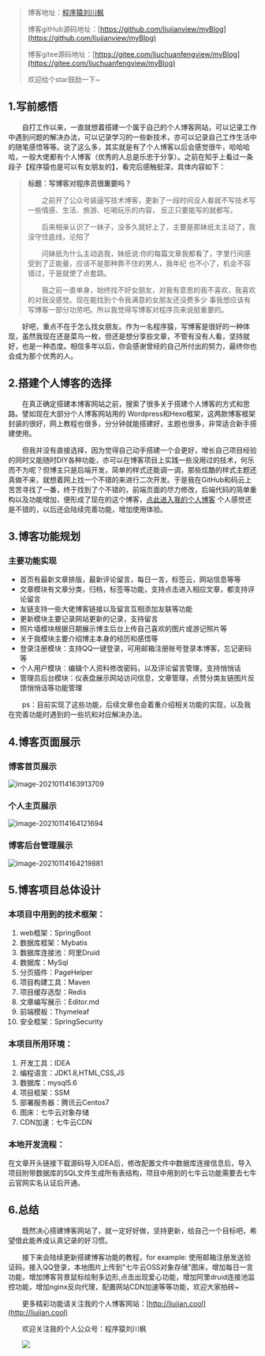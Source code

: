 > 博客地址：[程序猿刘川枫](http://liujian.cool)
>
> 博客gitHub源码地址：[https://github.com/liujianview/myBlog](https://github.com/liujianview/myBlog)
>
> 博客gitee源码地址：[https://gitee.com/liuchuanfengview/myBlog](https://gitee.com/liuchuanfengview/myBlog)
>
> 欢迎给个star鼓励一下~

## 1.写前感悟

&emsp;&emsp;自打工作以来，一直就想着搭建一个属于自己的个人博客网站，可以记录工作中遇到问题的解决办法，可以记录学习的一些新技术，亦可以记录自己工作生活中的随笔感悟等等。说了这么多，其实就是有了个人博客以后会感觉很牛，哈哈哈哈，一般大佬都有个人博客（优秀的人总是乐忠于分享）。之前在知乎上看过一条段子【程序猿也是可以有女朋友的】，看完后感触挺深，具体内容如下：

> **标题：写博客对程序员很重要吗？**
>
> &emsp;&emsp;之前开了公众号装逼写技术博客，更新了一段时间没人看就不写技术写一些情感、生活、旅游、吃喝玩乐的内容， 反正只要能写的就都写。
>
> &emsp;&emsp;后来相亲认识了一妹子，没多久就好上了，主要是那妹纸太主动了，我没守住底线，沦陷了
>
> &emsp;&emsp;问妹纸为什么主动追我，妹纸说:你的每篇文章我都看了，字里行间感受到了正能量，应该不是那种靠不住的男人，我年纪 也不小了，机会不容错过，于是就使了点套路。
>
> &emsp;&emsp;我之前一直单身，始终找不好女朋友，对我有意思的我不喜欢，我喜欢的对我没感觉。现在能找到个令我满意的女朋友还没费多少 事我想应该有写博客一部分功劳吧。所以我觉得写博客对程序员来说挺重要的。		

&emsp;&emsp;好吧，重点不在于怎么找女朋友。作为一名程序猿，写博客是很好的一种体现，虽然我现在还是菜鸟一枚，但还是想分享些文章，不管有没有人看，坚持就好，也是一种态度。相信多年以后，你会感谢曾经的自己所付出的努力，最终你也会成为那个优秀的人。

## 2.搭建个人博客的选择

&emsp;&emsp;在真正确定搭建本博客网站之前，搜索了很多关于搭建个人博客的方式和思路。譬如现在大部分个人博客网站用的 Wordpress和Hexo框架，这两款博客框架封装的很好，网上教程也很多，分分钟就能搭建好，主题也很多，非常适合新手搭建使用。

&emsp;&emsp;但我并没有直接选择，因为觉得自己动手搭建一个会更好，增长自己项目经验的同时又能随时DIY各种功能，亦可以在博客项目上实践一些没用过的技术，何乐而不为呢？但博主只是后端开发，简单的样式还能调一调，那些炫酷的样式主题还真做不来，就想着网上找一个不错的来进行二次开发。于是我在GitHub和码云上苦苦寻找了一番，终于找到了个不错的，前端页面的尽力修改，后端代码的简单重构以及功能增加，便形成了现在的这个博客，[点此进入我的个人博客](http://liujian.cool)  个人感觉还是不错的，以后还会陆续完善功能，增加使用体验。

## 3.博客功能规划

### 主要功能实现

- 首页有最新文章排版，最新评论留言，每日一言，标签云，网站信息等等
- 文章模块有文章分类，归档，标签等功能，支持点击进入相应文章，都支持评论留言
- 友链支持一些大佬博客链接以及留言互相添加友联等功能
- 更新模块主要记录网站更新的记录，支持留言
- 照片墙模块根据日期展示博主后台上传自己喜欢的图片或游记照片等
- 关于我模块主要介绍博主本身的经历和感悟等
- 登录注册模块：支持QQ一键登录，可用邮箱注册账号登录本博客，忘记密码等
- 个人用户模块：编辑个人资料修改密码，以及评论留言管理，支持悄悄话
- 管理员后台模块：仪表盘展示网站访问信息，文章管理，点赞分类友链图片反馈悄悄话等功能管理

&emsp;&emsp;ps：目前实现了这些功能，后续文章也会着重介绍相关功能的实现，以及我在完善功能时遇到的一些坑和对应解决办法。

## 4.博客页面展示

### 博客首页展示

![image-20210114163913709](http://images.liujian.cool/img/image-20210114163913709.png)

### 个人主页展示

![image-20210114164121694](http://images.liujian.cool/img/image-20210114164121694.png)

### 博客后台管理展示

![image-20210114164219881](http://images.liujian.cool/img/image-20210114164219881.png)

## 5.博客项目总体设计

### 本项目中用到的技术框架：

1. web框架：SpringBoot
2. 数据库框架：Mybatis
3. 数据库连接池：阿里Druid
4. 数据库：MySql
5. 分页插件：PageHelper
6. 项目构建工具：Maven
7. 项目缓存选型：Redis
8. 文章编写展示：Editor.md
9. 前端模板：Thymeleaf
10. 安全框架：SpringSecurity

### 本项目所用环境：

1. 开发工具：IDEA
2. 编程语言：JDK1.8,HTML,CSS,JS
3. 数据库：mysql5.6
4. 项目框架：SSM
5. 部署服务器：腾讯云Centos7
6. 图床：七牛云对象存储
7. CDN加速：七牛云CDN

### 本地开发流程：

在文章开头链接下载源码导入IDEA后，修改配置文件中数据库连接信息后，导入项目附带数据库的SQL文件生成所有表结构，项目中用到的七牛云功能需要去七牛云官网实名认证后开通。

## 6.总结

&emsp;&emsp;既然决心搭建博客网站了，就一定好好做，坚持更新，给自己一个目标吧，希望借此能养成认真记录的好习惯。

&emsp;&emsp;接下来会陆续更新搭建博客功能的教程，for example: 使用邮箱注册发送验证码，接入QQ登录，本地图片上传到"七牛云OSS对象存储"图床，增加每日一言功能，增加博客背景鼠标绘制多边形,点击出现爱心功能，增加阿里druid连接池监控功能，增加nginx反向代理，配置网站CDN加速等等功能，欢迎大家拍砖~

&emsp;&emsp;更多精彩功能请关注我的个人博客网站：[http://liujian.cool](http://liujian.cool)

&emsp;&emsp;欢迎关注我的个人公众号：程序猿刘川枫

&emsp;&emsp;![](http://images.liujian.cool/img/wx-public.jpg)
